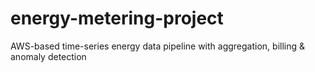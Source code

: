 # energy-metering-project
AWS-based time-series energy data pipeline with aggregation, billing &amp; anomaly detection
